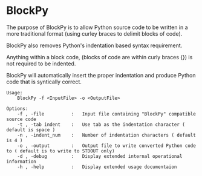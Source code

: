 # BlockPy
The purpose of BlockPy is to allow Python source code to be written in a more traditional format
(using curley braces to delimit blocks of code).

BlockPy also removes Python's indentation based syntax requirement.

Anything within a block code, (blocks of code are within curly braces {}) is not required to be indented.

BlockPy will automatically insert the proper indentation and produce Python code that is syntically correct.

    Usage:
        BlockPy -f <InputFile> -o <OutputFile>
        
    Options:
        -f , -file          :   Input file containing "BlockPy" compatible source code
        -t , -tab indent    :   Use tab as the indentation character ( default is space )
        -n , -indent_num    :   Number of indentation characters ( default is 4 )
        -o , -output        :   Output file to write converted Python code to ( default is to write to STDOUT only)
        -d , -debug         :   Display extended internal operational information
        -h , -help          :   Display extended usage documentaion
